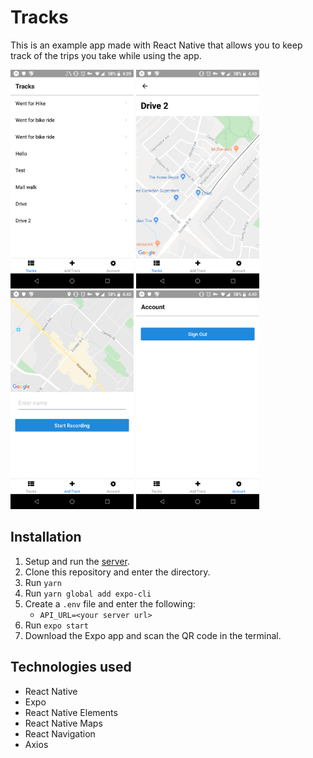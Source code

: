 # Tracks

This is an example app made with React Native that allows you to keep track of the trips you take while using the app.

[<img src="./screenshots/track-list.png" height="350">](./screenshots/track-list.png)
[<img src="./screenshots/track-detail.png" height="350">](./screenshots/track-list.png)
[<img src="./screenshots/track-create.png" height="350">](./screenshots/track-list.png)
[<img src="./screenshots/account.png" height="350">](./screenshots/track-list.png)

## Installation

1. Setup and run the [server](https://github.com/charmata/tracks-server).
2. Clone this repository and enter the directory.
3. Run `yarn`
4. Run `yarn global add expo-cli`
5. Create a `.env` file and enter the following:
   - `API_URL=<your server url>`
6. Run `expo start`
7. Download the Expo app and scan the QR code in the terminal.

## Technologies used

- React Native
- Expo
- React Native Elements
- React Native Maps
- React Navigation
- Axios
